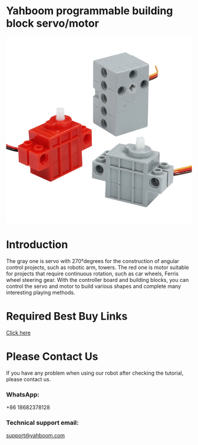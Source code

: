 # Yahboom programmable building block servo/motor
![](https://github.com/YahboomTechnology/Building-block-servo/blob/master/BuildingBlock-motor-servo.jpg)
# Introduction
The gray one is servo with 270°degrees for the construction of angular control projects, such as robotic arm, towers. The red one is motor suitable for projects that require continuous rotation, such as car wheels, Ferris wheel steering gear. With the controller board and building blocks, you can control the servo and motor to build various shapes and complete many interesting playing methods. 

# Required Best Buy Links
[Click here](https://category.yahboom.net/products/building-block-servo-motor)

# Please Contact Us
If you have any problem when using our robot after checking the tutorial, please contact us.

### WhatsApp:
+86 18682378128

### Technical support email: 
support@yahboom.com

